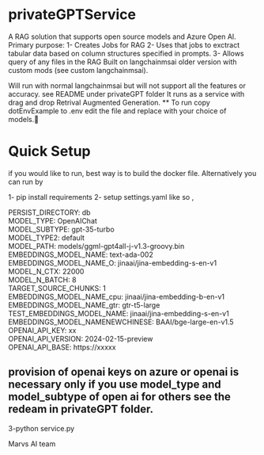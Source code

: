 # privateGPTService

A RAG solution that supports open source models and Azure Open AI.
Primary purpose:
1- Creates Jobs for RAG
2- Uses that jobs to exctract tabular data based on column structures specified in prompts.
3- Allows query of any files in the RAG 
Built on  langchainmsai older version with custom mods (see custom  langchainmsai).

Will run with normal  langchainmsai but will not support all the features or accuracy.
see README under privateGPT folder
It runs as a service with drag and drop Retrival Augmented Generation.
** To run
copy dotEnvExample to .env
edit the file and replace with your choice of models.


# Quick Setup
if you would like to run, best way is to build the docker file.
Alternatively you can run by 

1- pip install requirements
2- setup settings.yaml like so , 

PERSIST_DIRECTORY: db  
MODEL_TYPE: OpenAIChat  
MODEL_SUBTYPE: gpt-35-turbo  
MODEL_TYPE2: default  
MODEL_PATH: models/ggml-gpt4all-j-v1.3-groovy.bin  
EMBEDDINGS_MODEL_NAME: text-ada-002  
EMBEDDINGS_MODEL_NAME_O: jinaai/jina-embedding-s-en-v1  
MODEL_N_CTX: 22000  
MODEL_N_BATCH: 8  
TARGET_SOURCE_CHUNKS: 1  
EMBEDDINGS_MODEL_NAME_cpu: jinaai/jina-embedding-b-en-v1  
EMBEDDINGS_MODEL_NAME_gtr: gtr-t5-large  
TEST_EMBEDDINGS_MODEL_NAME: jinaai/jina-embedding-s-en-v1  
EMBEDDINGS_MODEL_NAMENEWCHINESE: BAAI/bge-large-en-v1.5  
OPENAI_API_KEY: xx  
OPENAI_API_VERSION: 2024-02-15-preview  
OPENAI_API_BASE: https://xxxxx  

 ## provision of openai keys on azure or openai is necessary only if you use model_type and model_subtype of open ai for others see the redeam in privateGPT folder.

3-python service.py

Marvs AI team
